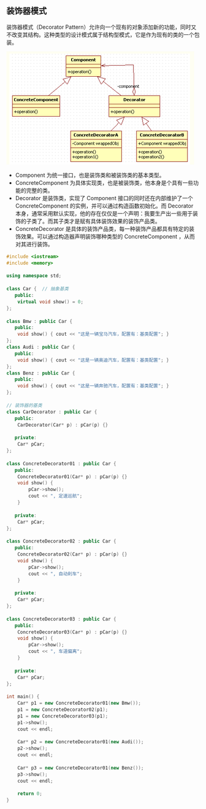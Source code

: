 ## 装饰器模式
装饰器模式（Decorator Pattern）允许向一个现有的对象添加新的功能，同时又不改变其结构。这种类型的设计模式属于结构型模式，它是作为现有的类的一个包装。

![装饰器](装饰器.png "装饰器")

- Component 为统一接口，也是装饰类和被装饰类的基本类型。
- ConcreteComponent 为具体实现类，也是被装饰类，他本身是个具有一些功能的完整的类。
- Decorator 是装饰类，实现了 Component 接口的同时还在内部维护了一个 ConcreteComponent 的实例，并可以通过构造函数初始化。而 Decorator 本身，通常采用默认实现，他的存在仅仅是一个声明：我要生产出一些用于装饰的子类了。而其子类才是赋有具体装饰效果的装饰产品类。
- ConcreteDecorator 是具体的装饰产品类，每一种装饰产品都具有特定的装饰效果。可以通过构造器声明装饰哪种类型的 ConcreteComponent ，从而对其进行装饰。

```cpp
#include <iostream>
#include <memory>

using namespace std;

class Car {  // 抽象基类
   public:
    virtual void show() = 0;
};

class Bmw : public Car {
   public:
    void show() { cout << "这是一辆宝马汽车，配置有：基类配置"; }
};
class Audi : public Car {
   public:
    void show() { cout << "这是一辆奥迪汽车，配置有：基类配置"; }
};
class Benz : public Car {
   public:
    void show() { cout << "这是一辆奔驰汽车，配置有：基类配置"; }
};

// 装饰器的基类
class CarDecorator : public Car {
   public:
    CarDecorator(Car* p) : pCar(p) {}

   private:
    Car* pCar;
};

class ConcreteDecorator01 : public Car {
   public:
    ConcreteDecorator01(Car* p) : pCar(p) {}
    void show() {
        pCar->show();
        cout << ", 定速巡航";
    }

   private:
    Car* pCar;
};

class ConcreteDecorator02 : public Car {
   public:
    ConcreteDecorator02(Car* p) : pCar(p) {}
    void show() {
        pCar->show();
        cout << ", 自动刹车";
    }

   private:
    Car* pCar;
};

class ConcreteDecorator03 : public Car {
   public:
    ConcreteDecorator03(Car* p) : pCar(p) {}
    void show() {
        pCar->show();
        cout << ", 车道偏离";
    }

   private:
    Car* pCar;
};

int main() {
    Car* p1 = new ConcreteDecorator01(new Bmw());
    p1 = new ConcreteDecorator02(p1);
    p1 = new ConcreteDecorator03(p1);
    p1->show();
    cout << endl;

    Car* p2 = new ConcreteDecorator01(new Audi());
    p2->show();
    cout << endl;

    Car* p3 = new ConcreteDecorator01(new Benz());
    p3->show();
    cout << endl;

    return 0;
}
```